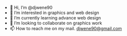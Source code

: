 - 👋 Hi, I’m @djwene90
- 👀 I’m interested in graphics and web design
- 🌱 I’m currently learning advance web design
- 💞️ I’m looking to collaborate on graphics work
- 📫 How to reach me on my mail. djwene90@gmail.com

<!---
djwene90/djwene90 is a ✨ special ✨ repository because its `README.md` (this file) appears on your GitHub profile.
You can click the Preview link to take a look at your changes.
--->
